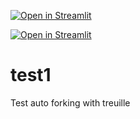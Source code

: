 [![Open in Streamlit](https://static.streamlit.io/badges/streamlit_badge_black_white.svg)](https://github.com/tester-burner/test1/blob/main/README.md)

[![Open in Streamlit](https://static.streamlit.io/badges/streamlit_badge_black_white.svg)](https://github.com/tester-burner/test1/blob/main/README.md)

# test1
Test auto forking with treuille

